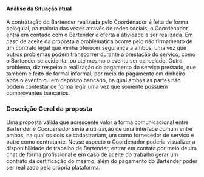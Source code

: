 

#### Análise da Situação atual

A contratação do Bartender realizada pelo Coordenador é feita de forma coloquial, na maioria das vezes através de redes sociais, o Coordenador entra em contado com o Bartender e oferta a atividade a ser realizada. Em caso de aceite da proposta a problemática ocorre pelo não firmamento de um contrato legal que venha oferecer segurança a ambos, uma vez que outros problemas podem transcorrer durante a prestação do serviço, como o Bartender se acidentar ou até mesmo o evento ser cancelado. Outro problema, diz respeito a realização do pagamento do serviço prestado, que também é feito de formal informal, por meio do pagamento em dinheiro após o evento ou em deposito bancário, na qual ambas as partes não podem contestar de forma legal uma vez que somente possuem comprovantes bancários. 

### Descrição Geral da proposta 
Uma proposta válida que acrescente valor a forma comunicacional entre Bartender e Coordenador seria a utilização de uma interface comum entre ambos, na qual os dois se cadastrariam, um como fornecedor de serviço e outro como contratante. Nesse aspecto o Coordenador poderia visualizar a disponibilidade de trabalho de Bartender, entrar em contato por meio de um chat de forma profissional e em caso de aceite do trabalho gerar um contrato da certificação do mesmo, além do pagamento do Bartender poder ser realizado pela própria plataforma.  
